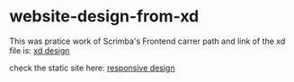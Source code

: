 # website-design-from-xd
This was pratice work of Scrimba's Frontend carrer path and link of the xd file is: <a href="https://xd.adobe.com/spec/75d448ea-569a-4b7e-721b-9bbd3b2b97b9-03e5/screen/324b9092-7e23-4f88-80a9-d3949a790afd/">xd design</a>

check the static site here: <a href="https://yubarajsingh.github.io/website-design-from-xd/"> responsive design</a>
